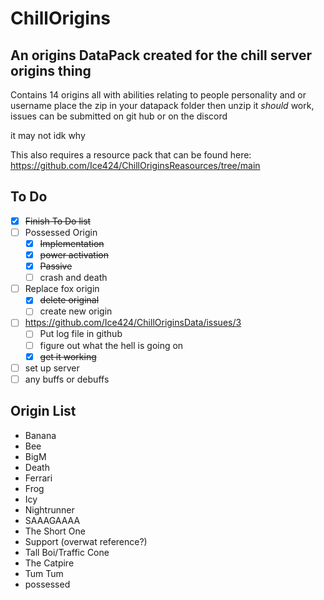 # ChillOrigins
## An origins DataPack created for the chill server origins thing

Contains 14 origins all with abilities relating to people personality and or username
place the zip in your datapack folder then unzip it *should* work, issues can be submitted on git hub or on the discord

it may not idk why

This also requires a resource pack that can be found here: https://github.com/Ice424/ChillOriginsReasources/tree/main

## To Do

- [x] ~~Finish To Do list~~
- [ ] Possessed Origin
    - [x] ~~Implementation~~
    - [x] ~~power activation~~
    - [x] ~~Passive~~
    - [ ] crash and death
- [ ] Replace fox origin
    - [x] ~~delete original~~
    - [ ] create new origin
- [ ] https://github.com/Ice424/ChillOriginsData/issues/3
    - [ ] Put log file in github
    - [ ] figure out what the hell is going on
    - [x] ~~get it working~~
- [ ] set up server
- [ ] any buffs or debuffs

## Origin List
-   Banana
-   Bee
-   BigM
-   Death
-   Ferrari
-   Frog
-   Icy
-   Nightrunner
-   SAAAGAAAA
-   The Short One
-   Support (overwat reference?)
-   Tall Boi/Traffic Cone
-   The Catpire
-   Tum Tum
-   possessed 